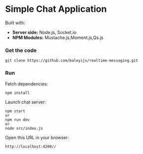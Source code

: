 # Simple Chat Application

Built with:

  - <strong>Server side:</strong> Node.js, Socket.io
  - <strong>NPM Modules:</strong> Mustache.js,Moment.js,Qs.js

### Get the code

    git clone https://github.com/baloyijs/realtime-messaging.git

### Run

Fetch dependencies:

    npm install

Launch chat server:

    npm start
    or
    npm run dev
    or 
    node src/index.js

Open this URL in your browser:

    http://localhost:4200//
    
